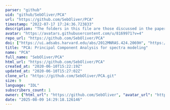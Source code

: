 ```yaml
---
parser: "github"
uid: "github/SebOliver/PCA"
url: "https://github.com/SebOliver/PCA"
timestamp: "2022-07-17 17:24:36.723833"
description: "The folders in this file are those discussed in the paper: Principal Component Analysis and Radiative Transfer modelling of Spitzer IRS Spectra of Ultra Luminous Infrared Galaxies  Hurley et al. 2012 Monthly Notices of the Royal Astronomical Society, 424 (3). pp. 2069-2078. ISSN 0035-8711 "
avatar: "https://avatars.githubusercontent.com/u/8169971?v=4"
repo_url: "https://github.com/SebOliver/PCA"
doi: ["https://ui.adsabs.harvard.edu/abs/2012MNRAS.424.2069H", "https://ui.adsabs.harvard.edu/abs/2012ascl.soft07012H/abstract"]
title: "PCA: Principal Component Analysis for spectra modeling"
name: "PCA"
full_name: "SebOliver/PCA"
html_url: "https://github.com/SebOliver/PCA"
created_at: "2020-06-10T15:22:19Z"
updated_at: "2020-06-10T15:27:02Z"
clone_url: "https://github.com/SebOliver/PCA.git"
size: 9
language: "IDL"
subscribers_count: 1
owner: {"html_url": "https://github.com/SebOliver", "avatar_url": "https://avatars.githubusercontent.com/u/8169971?v=4", "login": "SebOliver", "type": "User"}
date: "2025-08-09 14:29:18.126146"
---
```

